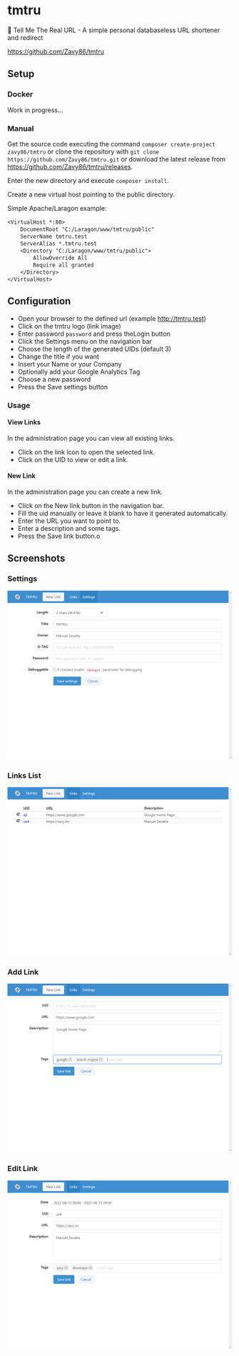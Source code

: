 # tmtru

🔗 Tell Me The Real URL - A simple personal databaseless URL shortener and redirect

https://github.com/Zavy86/tmtru

## Setup

### Docker

Work in progress...

### Manual

Get the source code executing the command `composer create-project zavy86/tmtru`
or clone the repository with `git clone https://github.com/Zavy86/tmtru.git`
or download the latest release from https://github.com/Zavy86/tmtru/releases.

Enter the new directory and execute `composer install`.

Create a new virtual host pointing to the public directory.

Simple Apache/Laragon example:
```
<VirtualHost *:80> 
    DocumentRoot "C:/Laragon/www/tmtru/public"
    ServerName tmtru.test
    ServerAlias *.tmtru.test
    <Directory "C:/Laragon/www/tmtru/public">
        AllowOverride All
        Require all granted
    </Directory>
</VirtualHost>
```

## Configuration

- Open your browser to the defined url (example http://tmtru.test)
- Click on the tmtru logo (link image)
- Enter password `password` and press theLogin button
- Click the Settings menu on the navigation bar
- Choose the length of the generated UIDs (default 3)
- Change the title if you want
- Insert your Name or your Company
- Optionally add your Google Analytics Tag
- Choose a new password
- Press the Save settings button

### Usage

#### View Links

In the administration page you can view all existing links.

- Click on the link icon to open the selected link.
- Click on the UID to view or edit a link.

#### New Link

In the administration page you can create a new link.

- Click on the New link button in the navigation bar.
- Fill the uid manually or leave it blank to have it generated automatically.
- Enter the URL you want to point to.
- Enter a description and some tags.
- Press the Save link button.o

## Screenshots

### Settings

![settings screeshot](https://raw.githubusercontent.com/Zavy86/tmtru/master/screenshots/tmtru_settings.png "Settings")

### Links List

![list screeshot](https://raw.githubusercontent.com/Zavy86/tmtru/master/screenshots/tmtru_list.png "Settings")

### Add Link

![add screeshot](https://raw.githubusercontent.com/Zavy86/tmtru/master/screenshots/tmtru_add.png "Settings")

### Edit Link

![edit_screeshot](https://raw.githubusercontent.com/Zavy86/tmtru/master/screenshots/tmtru_edit.png "Settings")
